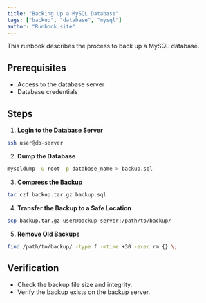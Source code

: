 ```yaml
---
title: "Backing Up a MySQL Database"
tags: ["backup", "database", "mysql"]
author: "Runbook.site"
---
```


This runbook describes the process to back up a MySQL database.

## Prerequisites
- Access to the database server
- Database credentials

## Steps

1. **Login to the Database Server**
```bash
ssh user@db-server
```
2. **Dump the Database**
```bash
mysqldump -u root -p database_name > backup.sql
```
3. **Compress the Backup**
```bash
tar czf backup.tar.gz backup.sql
```
4. **Transfer the Backup to a Safe Location**
```bash
scp backup.tar.gz user@backup-server:/path/to/backup/
```
5. **Remove Old Backups**
```bash
find /path/to/backup/ -type f -mtime +30 -exec rm {} \;
```

## Verification
- Check the backup file size and integrity.
- Verify the backup exists on the backup server.
